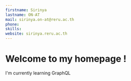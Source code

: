 ```yaml
---
firstname: Sirinya
lastname: ON-AT
mail: sirinya.on-at@reru.ac.th
phone: 
skills:
website: sirinya.reru.ac.th
---
```


# Welcome to my homepage !

I'm currently learning GraphQL

